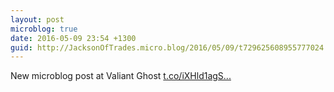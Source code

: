 ```yaml
---
layout: post
microblog: true
date: 2016-05-09 23:54 +1300
guid: http://JacksonOfTrades.micro.blog/2016/05/09/t729625608955777024.html
---
```

New microblog post at Valiant Ghost [t.co/iXHld1agS...](https://t.co/iXHld1agSB)
